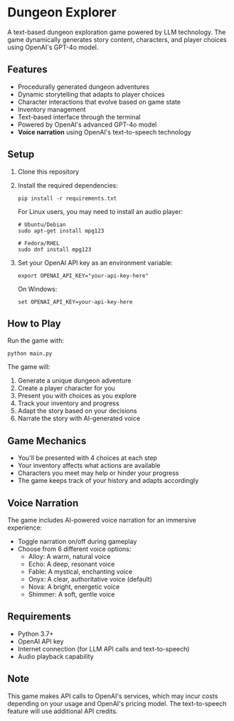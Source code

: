 # Dungeon Explorer

A text-based dungeon exploration game powered by LLM technology. The game dynamically generates story content, characters, and player choices using OpenAI's GPT-4o model.

## Features

- Procedurally generated dungeon adventures
- Dynamic storytelling that adapts to player choices
- Character interactions that evolve based on game state
- Inventory management
- Text-based interface through the terminal
- Powered by OpenAI's advanced GPT-4o model
- **Voice narration** using OpenAI's text-to-speech technology

## Setup

1. Clone this repository
2. Install the required dependencies:
   ```
   pip install -r requirements.txt
   ```
   
   For Linux users, you may need to install an audio player:
   ```
   # Ubuntu/Debian
   sudo apt-get install mpg123
   
   # Fedora/RHEL
   sudo dnf install mpg123
   ```

3. Set your OpenAI API key as an environment variable:
   ```
   export OPENAI_API_KEY="your-api-key-here"
   ```
   
   On Windows:
   ```
   set OPENAI_API_KEY=your-api-key-here
   ```

## How to Play

Run the game with:
```
python main.py
```

The game will:
1. Generate a unique dungeon adventure
2. Create a player character for you
3. Present you with choices as you explore
4. Track your inventory and progress
5. Adapt the story based on your decisions
6. Narrate the story with AI-generated voice

## Game Mechanics

- You'll be presented with 4 choices at each step
- Your inventory affects what actions are available
- Characters you meet may help or hinder your progress
- The game keeps track of your history and adapts accordingly

## Voice Narration

The game includes AI-powered voice narration for an immersive experience:

- Toggle narration on/off during gameplay
- Choose from 6 different voice options:
  - Alloy: A warm, natural voice
  - Echo: A deep, resonant voice
  - Fable: A mystical, enchanting voice
  - Onyx: A clear, authoritative voice (default)
  - Nova: A bright, energetic voice
  - Shimmer: A soft, gentle voice

## Requirements

- Python 3.7+
- OpenAI API key
- Internet connection (for LLM API calls and text-to-speech)
- Audio playback capability

## Note

This game makes API calls to OpenAI's services, which may incur costs depending on your usage and OpenAI's pricing model. The text-to-speech feature will use additional API credits. 